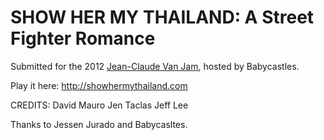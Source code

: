 SHOW HER MY THAILAND: A Street Fighter Romance
==============================================

Submitted for the 2012 [Jean-Claude Van Jam](http://jeanclaudevanjam.com/), hosted by Babycastles.

Play it here: http://showhermythailand.com

CREDITS:
David Mauro
Jen Taclas
Jeff Lee

Thanks to Jessen Jurado and Babycasltes.